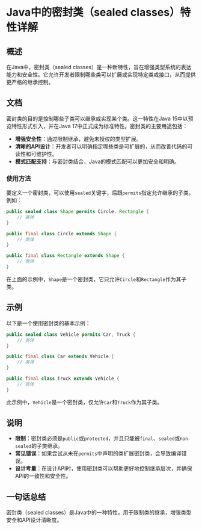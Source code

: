 <!--
Meta Description: # Java中的密封类（sealed classes）特性详解 ## 概述 在Java中，密封类（sealed classes）是一种新特性，旨在增强类型系统的表达能力和安全性。它允许开发者限制哪些类可以扩展或实现特定类或接口，从而提供更严格的继承控制。 ## 文档 密封类的目的是控制哪些子类可以继...
Meta Keywords: sealed, public, class, final, permits
-->

# Java中的密封类（sealed classes）特性详解

## 概述
在Java中，密封类（sealed classes）是一种新特性，旨在增强类型系统的表达能力和安全性。它允许开发者限制哪些类可以扩展或实现特定类或接口，从而提供更严格的继承控制。

## 文档
密封类的目的是控制哪些子类可以继承或实现某个类。这一特性在Java 15中以预览特性形式引入，并在Java 17中正式成为标准特性。密封类的主要用途包括：

- **增强安全性**：通过限制继承，避免未授权的类型扩展。
- **清晰的API设计**：开发者可以明确指定哪些类是可扩展的，从而改善代码的可读性和可维护性。
- **模式匹配支持**：与密封类结合，Java的模式匹配可以更加安全和明确。

### 使用方法
要定义一个密封类，可以使用`sealed`关键字，后跟`permits`指定允许继承的子类。例如：

```java
public sealed class Shape permits Circle, Rectangle {
    // 类体
}

public final class Circle extends Shape {
    // 类体
}

public final class Rectangle extends Shape {
    // 类体
}
```

在上面的示例中，`Shape`是一个密封类，它只允许`Circle`和`Rectangle`作为其子类。

## 示例
以下是一个使用密封类的基本示例：

```java
public sealed class Vehicle permits Car, Truck {
    // 类体
}

public final class Car extends Vehicle {
    // 类体
}

public final class Truck extends Vehicle {
    // 类体
}
```

此示例中，`Vehicle`是一个密封类，仅允许`Car`和`Truck`作为其子类。

## 说明
- **限制**：密封类必须是`public`或`protected`，并且只能被`final`、`sealed`或`non-sealed`的子类继承。
- **常见错误**：如果尝试从未在`permits`中声明的类扩展密封类，会导致编译错误。
- **设计考量**：在设计API时，使用密封类可以帮助更好地控制继承层次，并确保API的一致性和安全性。

## 一句话总结
密封类（sealed classes）是Java中的一种特性，用于限制类的继承，增强类型安全和API设计清晰度。